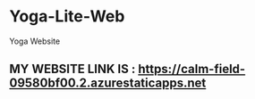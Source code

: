 # Yoga-Lite-Web
Yoga Website

## MY WEBSITE LINK IS : https://calm-field-09580bf00.2.azurestaticapps.net



